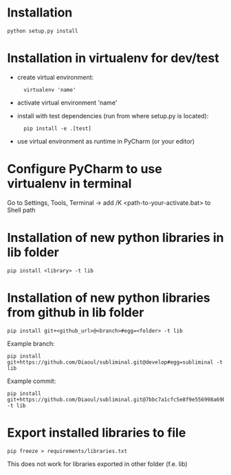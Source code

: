 Installation
============
    python setup.py install

Installation in virtualenv for dev/test
=======================================
- create virtual environment: 

        virtualenv 'name'

- activate virtual environment 'name'

- install with test dependencies (run from where setup.py is located):

        pip install -e .[test]
        
- use virtual environment as runtime in PyCharm (or your editor)

Configure PyCharm to use virtualenv in terminal
===============================================
Go to Settings, Tools, Terminal -> add /K <path-to-your-activate.bat> to Shell path

Installation of new python libraries in lib folder
==================================================
    pip install <library> -t lib

Installation of new python libraries from github in lib folder
==============================================================
    pip install git+<github_url>@<branch>#egg=<folder> -t lib

Example branch:

    pip install git+https://github.com/Diaoul/subliminal.git@develop#egg=subliminal -t lib
  
Example commit: 

    pip install git+https://github.com/Diaoul/subliminal.git@7bbc7a1cfc5e8f9e556998a69b655daa07c231c4#egg=subliminal -t lib

Export installed libraries to file
==================================
    pip freeze > requirements/libraries.txt

This does not work for libraries exported in other folder (f.e. lib)
